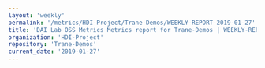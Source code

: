 ```yaml
---
layout: 'weekly'
permalink: '/metrics/HDI-Project/Trane-Demos/WEEKLY-REPORT-2019-01-27'
title: 'DAI Lab OSS Metrics Metrics report for Trane-Demos | WEEKLY-REPORT-2019-01-27'
organization: 'HDI-Project'
repository: 'Trane-Demos'
current_date: '2019-01-27'
---
```

